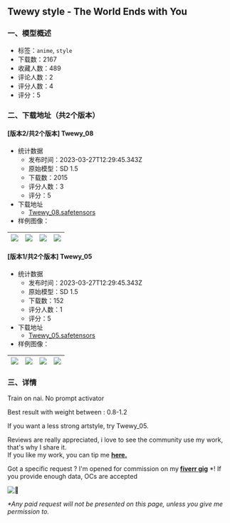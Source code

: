 ## Twewy style - The World Ends with You
### 一、模型概述

- 标签：`anime`, `style`
- 下载数：2167
- 收藏人数：489
- 评论人数：2
- 评分人数：4
- 评分：5

### 二、下载地址（共2个版本）

#### [版本2/共2个版本] Twewy_08

- 统计数据
  - 发布时间：2023-03-27T12:29:45.343Z
  - 原始模型：SD 1.5
  - 下载数：2015
  - 评分人数：3
  - 评分：5
- 下载地址
  - [Twewy_08.safetensors](https://civitai.com/api/download/models/7796)
- 样例图像：

| <img src="https://image.civitai.com/xG1nkqKTMzGDvpLrqFT7WA/7b04ad84-362b-4ab7-73c2-3b013c700400/width=450/73426.jpeg" /> | <img src="https://image.civitai.com/xG1nkqKTMzGDvpLrqFT7WA/ac40d51e-5c3a-4ca6-2048-0b49ec5ff400/width=450/73416.jpeg" /> | <img src="https://image.civitai.com/xG1nkqKTMzGDvpLrqFT7WA/db3cb140-2188-4cb4-71e2-9de5c53a3900/width=450/73237.jpeg" /> | <img src="https://image.civitai.com/xG1nkqKTMzGDvpLrqFT7WA/7a1b7a2a-18f0-4746-4fe4-282fdf271000/width=450/73428.jpeg" /> |
| ---- | ---- | ---- | ---- |

#### [版本1/共2个版本] Twewy_05

- 统计数据
  - 发布时间：2023-03-27T12:29:45.343Z
  - 原始模型：SD 1.5
  - 下载数：152
  - 评分人数：1
  - 评分：5
- 下载地址
  - [Twewy_05.safetensors](https://civitai.com/api/download/models/7795)
- 样例图像：

| <img src="https://image.civitai.com/xG1nkqKTMzGDvpLrqFT7WA/b830859d-aba4-414d-26dc-aa2aa0dd3000/width=450/73427.jpeg" /> | <img src="https://image.civitai.com/xG1nkqKTMzGDvpLrqFT7WA/63371308-5f92-40e1-cfe5-0533c5e49d00/width=450/73417.jpeg" /> | <img src="https://image.civitai.com/xG1nkqKTMzGDvpLrqFT7WA/14344c8c-d746-465f-0d4f-45c10dd6a200/width=450/73236.jpeg" /> | <img src="https://image.civitai.com/xG1nkqKTMzGDvpLrqFT7WA/4866cd5d-3714-4d78-0091-07d8d3555200/width=450/73425.jpeg" /> |
| ---- | ---- | ---- | ---- |


### 三、详情
<p>Train on nai. No prompt activator</p><p>Best result with weight between : 0.8-1.2</p><p>If you want a less strong artstyle, try Twewy_05.</p><p>Reviews are really appreciated, i love to see the community use my work, that's why I share it.<br />If you like my work, you can tip me <a target="_blank" rel="ugc" href="https://ko-fi.com/konan49773"><strong>here.</strong></a></p><p>Got a specific request ? I'm opened for commission on my<strong> </strong><a target="_blank" rel="ugc" href="https://www.fiverr.com/konanai/create-lora-model-for-you"><strong>fiverr gig</strong></a> *! If you provide enough data, OCs are accepted</p><img src="https://statics.teams.cdn.office.net/evergreen-assets/personal-expressions/v2/assets/emoticons/smile/default/30_f.png?v=v81" alt="🙂" /><p><em>*Any paid request will not be presented on this page, unless you give me permission to.</em></p>